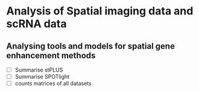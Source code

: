 # Analysis of Spatial imaging data and scRNA data
## Analysing tools and models for spatial gene enhancement methods
- [ ] Summarise stPLUS
- [ ] Summarise SPOTlight
- [ ] counts matrices of all datasets

